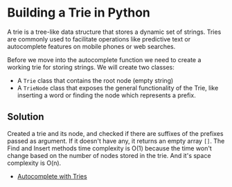 # Building a Trie in Python

A trie is a tree-like data structure that stores a dynamic set of strings. 
Tries are commonly used to facilitate operations like predictive text or 
autocomplete features on mobile phones or web searches.

Before we move into the autocomplete function we need to create a working trie for storing strings.  We will create two classes:
* A `Trie` class that contains the root node (empty string)
* A `TrieNode` class that exposes the general functionality of the Trie, like inserting a word or finding the node which represents a prefix.

## Solution

Created a trie and its node, and checked if there are suffixes of the prefixes passed as argument. 
If it doesn't have any, it returns an empty array `[]`. 
The Find and Insert methods time complexity is O(1) because the time won't change based on the number of nodes stored in the trie. 
And it's space complexity is O(n).

- [Autocomplete with Tries](#Problem_5_Autocomplete_with_Tries/Problem_5_Autocomplete_with_Tries.py)
